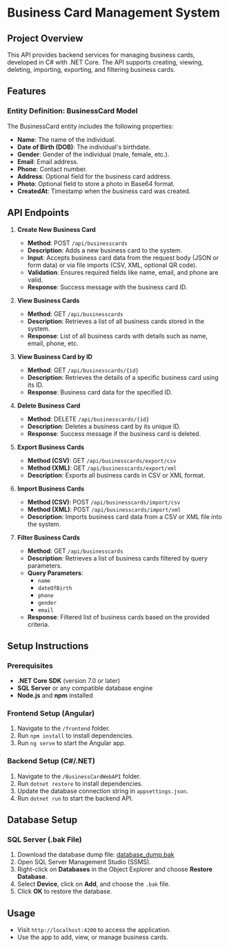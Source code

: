 # Business Card Management System

## Project Overview
This API provides backend services for managing business cards, developed in C# with .NET Core. The API supports creating, viewing, deleting, importing, exporting, and filtering business cards.

## Features

### Entity Definition: BusinessCard Model
The BusinessCard entity includes the following properties:
- **Name**: The name of the individual.
- **Date of Birth (DOB)**: The individual's birthdate.
- **Gender**: Gender of the individual (male, female, etc.).
- **Email**: Email address.
- **Phone**: Contact number.
- **Address**: Optional field for the business card address.
- **Photo**: Optional field to store a photo in Base64 format.
- **CreatedAt**: Timestamp when the business card was created.

## API Endpoints

1. **Create New Business Card**
   - **Method**: POST `/api/businesscards`
   - **Description**: Adds a new business card to the system.
   - **Input**: Accepts business card data from the request body (JSON or form data) or via file imports (CSV, XML, optional QR code).
   - **Validation**: Ensures required fields like name, email, and phone are valid.
   - **Response**: Success message with the business card ID.

2. **View Business Cards**
   - **Method**: GET `/api/businesscards`
   - **Description**: Retrieves a list of all business cards stored in the system.
   - **Response**: List of all business cards with details such as name, email, phone, etc.

3. **View Business Card by ID**
   - **Method**: GET `/api/businesscards/{id}`
   - **Description**: Retrieves the details of a specific business card using its ID.
   - **Response**: Business card data for the specified ID.

4. **Delete Business Card**
   - **Method**: DELETE `/api/businesscards/{id}`
   - **Description**: Deletes a business card by its unique ID.
   - **Response**: Success message if the business card is deleted.

5. **Export Business Cards**
   - **Method (CSV)**: GET `/api/businesscards/export/csv`
   - **Method (XML)**: GET `/api/businesscards/export/xml`
   - **Description**: Exports all business cards in CSV or XML format.

6. **Import Business Cards**
   - **Method (CSV)**: POST `/api/businesscards/import/csv`
   - **Method (XML)**: POST `/api/businesscards/import/xml`
   - **Description**: Imports business card data from a CSV or XML file into the system.

7. **Filter Business Cards**
   - **Method**: GET `/api/businesscards`
   - **Description**: Retrieves a list of business cards filtered by query parameters.
   - **Query Parameters**:
     - `name`
     - `dateOfBirth`
     - `phone`
     - `gender`
     - `email`
   - **Response**: Filtered list of business cards based on the provided criteria.

## Setup Instructions

### Prerequisites
- **.NET Core SDK** (version 7.0 or later)
- **SQL Server** or any compatible database engine
- **Node.js** and **npm** installed

### Frontend Setup (Angular)
1. Navigate to the `/frontend` folder.
2. Run `npm install` to install dependencies.
3. Run `ng serve` to start the Angular app.

### Backend Setup (C#/.NET)
1. Navigate to the `/BusinessCardWebAPI` folder.
2. Run `dotnet restore` to install dependencies.
3. Update the database connection string in `appsettings.json`.
4. Run `dotnet run` to start the backend API.

## Database Setup

### SQL Server (.bak File)
1. Download the database dump file: [database_dump.bak](C:\Users\LENOVO\Documents\scriptDatabaseBusinessCardScript.sql)
2. Open SQL Server Management Studio (SSMS).
3. Right-click on **Databases** in the Object Explorer and choose **Restore Database**.
4. Select **Device**, click on **Add**, and choose the `.bak` file.
5. Click **OK** to restore the database.

## Usage
- Visit `http://localhost:4200` to access the application.
- Use the app to add, view, or manage business cards.
